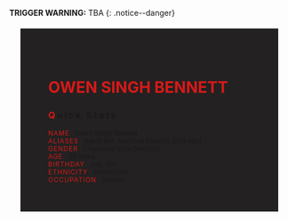 **TRIGGER WARNING:** TBA
{: .notice--danger}

<div class="row no-gutters" style="background-color:#232121; padding: 50px; margin: 20px;">
<!---------
header name
----------->

<h1 style="color:#d71919"> OWEN SINGH BENNETT</h1>

<!---------
profile
----------->

<h3 class="text-uppercase font-weight-bold" style="letter-spacing:3px;">
    <span style="color:#d71919;">Q</span>uick Stats
</h3>

<small>
<span class="text-uppercase pr-3 font-weight-bold" style="color:#d71919;letter-spacing:1px;">NAME</span> &nbsp;&nbsp;Owen Singh Bennett<br>
<span class="text-uppercase pr-3 font-weight-bold" style="color:#d71919;letter-spacing:1px;">ALIASES</span> &nbsp;&nbsp;Agent IRA, Marshall Clayton, Ezra Hart<br>
<span class="text-uppercase pr-3 font-weight-bold" style="color:#d71919;letter-spacing:1px;">GENDER</span> &nbsp;&nbsp;Cisgender Male (He/Him)<br>
<span class="text-uppercase pr-3 font-weight-bold" style="color:#d71919;letter-spacing:1px;">AGE</span> &nbsp;&nbsp;29 Years<br>
<span class="text-uppercase pr-3 font-weight-bold" style="color:#d71919;letter-spacing:1px;">BIRTHDAY</span> &nbsp;&nbsp;July 16th<br>
<span class="text-uppercase pr-3 font-weight-bold" style="color:#d71919;letter-spacing:1px;">ETHNICITY</span> &nbsp;&nbsp;British/Sikh<br>
<span class="text-uppercase pr-3 font-weight-bold" style="color:#d71919;letter-spacing:1px;">OCCUPATION</span> &nbsp;&nbsp;Soldier<br>
</small>


</div>



